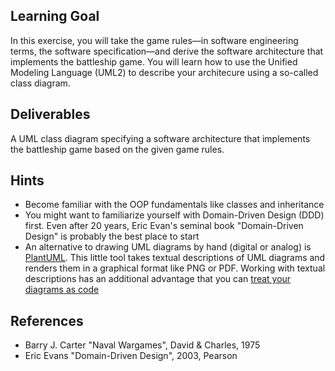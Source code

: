 ## Learning Goal
In this exercise, you will take the game rules&mdash;in software engineering terms, the software specification&mdash;and derive the software architecture that implements the battleship game. You will learn how to use the Unified Modeling Language (UML2) to describe your architecure using a so-called class diagram.

## Deliverables
A UML class diagram specifying a software architecture that implements the battleship game based on the given game rules.

## Hints
* Become familiar with the OOP fundamentals like classes and inheritance
* You might want to familiarize yourself with Domain-Driven Design (DDD) first. Even after 20 years, Eric Evan's seminal book "Domain-Driven Design" is probably the best place to start
* An alternative to drawing UML diagrams by hand (digital or analog) is [PlantUML](https://plantuml.com). This little tool takes textual descriptions of UML diagrams and renders them in a graphical format like PNG or PDF. Working with textual descriptions has an additional advantage that you can [treat your diagrams as code](https://www.writethedocs.org/guide/docs-as-code/)

## References
* Barry J. Carter "Naval Wargames", David & Charles, 1975
* Eric Evans "Domain-Driven Design", 2003, Pearson
